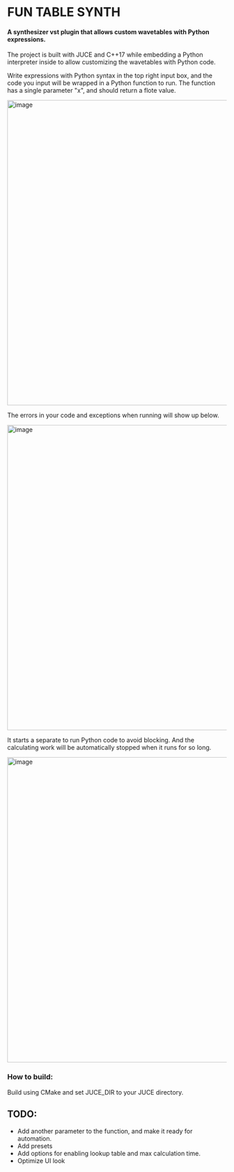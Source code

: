 # FUN TABLE SYNTH 
#### A synthesizer vst plugin that allows custom wavetables with Python expressions.
The project is built with JUCE and C++17 while embedding a Python interpreter inside to allow customizing the wavetables with Python code.

Write expressions with Python syntax in the top right input box, and the code you input will be wrapped in a Python function to run. The function has a single parameter "x", and should return a flote value.

<img width="700" alt="image" src="https://github.com/ZX-Ning/FunTableSynth/assets/78404127/e0302064-2ada-4e9b-ab20-bcd0715f91b2">

The errors in your code and exceptions when running will show up below.

<img width="700" alt="image" src="https://github.com/ZX-Ning/FunTableSynth/assets/78404127/49913ef0-a4ae-497e-be4d-676fc7d17107">

It starts a separate to run Python code to avoid blocking. And the calculating work will be automatically stopped when it runs for so long.

<img width="700" alt="image" src="https://github.com/ZX-Ning/FunTableSynth/assets/78404127/3795c5c0-1413-4f98-925e-62281a0b06ba">

### How to build:
Build using CMake and set JUCE_DIR to your JUCE directory.

## TODO:
- Add another parameter to the function, and make it ready for automation.
- Add presets
- Add options for enabling lookup table and max calculation time.
- Optimize UI look
